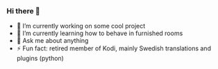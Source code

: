 ### Hi there 👋

- 🔭 I’m currently working on some cool project
- 🌱 I’m currently learning how to behave in furnished rooms
- 💬 Ask me about anything
- ⚡ Fun fact: retired member of Kodi, mainly Swedish translations and plugins (python)
